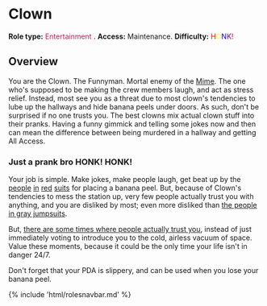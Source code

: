 # Clown
**Role type:** <font color= "#c51f57">Entertainment</font> . **Access:** Maintenance. **Difficulty:** <font color="Red">H</font><font color="Yellow">O</font><font color="Blue">N<font color="Purple">K</font><font color="Red">!</font></font>


## Overview


You are the Clown. The Funnyman. Mortal enemy of the [Mime](Mime.md). The one who's supposed to be making the crew members laugh, and act as stress relief. Instead, most see you as a threat due to most clown's tendencies to lube up the hallways and hide banana peels under doors. As such, don't be surprised if no one trusts you. The best clowns mix actual clown stuff into their pranks. Having a funny gimmick and telling some jokes now and then can mean the difference between being murdered in a hallway and getting All Access.


### Just a prank bro HONK! HONK!

Your job is simple. Make jokes, make people laugh, get beat up by the [people](Security.md) [in](Detective.md) [red](Warden.md) [suits](Nuclear-Emergency.md) for placing a banana peel. But, because of Clown's tendencies to mess the station up, very few people actually trust you with anything, and you are disliked by most; even more disliked than [the people in gray jumpsuits](Assistant.md). 

But, [there are some times where people actually trust you](So-close-to-impossible-that-it-might-as-well-not-even-exist.md), instead of just immediately voting to introduce you to the cold, airless vacuum of space. Value these moments, because it could be the only time your life isn't in danger 24/7.

Don't forget that your PDA is slippery, and can be used when you lose your banana peel.

{% include 'html/rolesnavbar.md' %}
